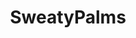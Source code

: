 ---
title: SweatyPalms
crosslinks:
- youtubefactsbot
- livven
- watchpeopledie
- anti_gif_bot
- gifs
- botwatch
- WTF
- tmsbmeta
- u_imguralbumbot
- pics
- thalassophobia
- MassdropBot
- motorcycles
- AskReddit
- woahdude
- CalamariRaceTeam
- xkcd
- nonononoyes
- interestingasfuck
- UNBGBBIIVCHIDCTIICBG
---